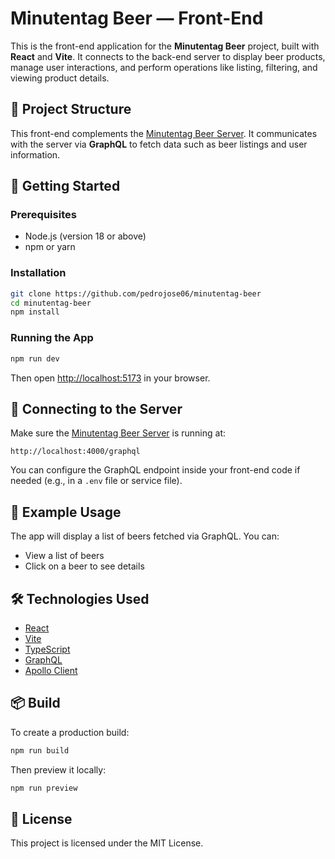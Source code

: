 # Minutentag Beer — Front-End

This is the front-end application for the **Minutentag Beer** project, built with **React** and **Vite**. It connects to the back-end server to display beer products, manage user interactions, and perform operations like listing, filtering, and viewing product details.

## 🧩 Project Structure

This front-end complements the [Minutentag Beer Server](https://github.com/pedrojose06/minutentag-server). It communicates with the server via **GraphQL** to fetch data such as beer listings and user information.

## 🚀 Getting Started

### Prerequisites

- Node.js (version 18 or above)
- npm or yarn

### Installation

```bash
git clone https://github.com/pedrojose06/minutentag-beer
cd minutentag-beer
npm install
```

### Running the App

```bash
npm run dev
```

Then open [http://localhost:5173](http://localhost:5173) in your browser.

## 🔗 Connecting to the Server

Make sure the [Minutentag Beer Server](https://github.com/pedrojose06/minutentag-server) is running at:

```
http://localhost:4000/graphql
```

You can configure the GraphQL endpoint inside your front-end code if needed (e.g., in a `.env` file or service file).

## 🧪 Example Usage

The app will display a list of beers fetched via GraphQL. You can:

- View a list of beers
- Click on a beer to see details

## 🛠 Technologies Used

- [React](https://reactjs.org/)
- [Vite](https://vitejs.dev/)
- [TypeScript](https://www.typescriptlang.org/)
- [GraphQL](https://graphql.org/)
- [Apollo Client](https://www.apollographql.com/docs/react/)

## 📦 Build

To create a production build:

```bash
npm run build
```

Then preview it locally:

```bash
npm run preview
```

## 📄 License

This project is licensed under the MIT License.